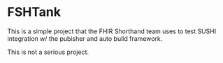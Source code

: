 # FSHTank

This is a simple project that the FHIR Shorthand team
uses to test SUSHI integration w/ the pubisher and
auto build framework.

This is not a serious project.
